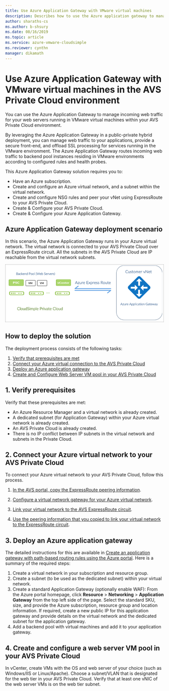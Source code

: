 ```yaml
--- 
title: Use Azure Application Gateway with VMware virtual machines
description: Describes how to use the Azure application gateway to manage incoming web traffic for web servers running in VMware virtual machines win the AVS Private Cloud environment
author: sharaths-cs
ms.author: b-shsury 
ms.date: 08/16/2019 
ms.topic: article 
ms.service: azure-vmware-cloudsimple 
ms.reviewer: cynthn 
manager: dikamath 
---
```


# Use Azure Application Gateway with VMware virtual machines in the AVS Private Cloud environment

You can use the Azure Application Gateway to manage incoming web traffic for your web servers running in VMware virtual machines within your AVS Private Cloud environment.

By leveraging the Azure Application Gateway in a public-private hybrid deployment, you can manage web traffic to your applications, provide a secure front-end, and offload SSL processing for services running in the VMware environment. The Azure Application Gateway routes incoming web traffic to backend pool instances residing in VMware environments according to configured rules and health probes.

This Azure Application Gateway solution requires you to:

* Have an Azure subscription.
* Create and configure an Azure virtual network, and a subnet within the virtual network.
* Create and configure NSG rules and peer your vNet using ExpressRoute to your AVS Private Cloud.
* Create & Configure your AVS Private Cloud.
* Create & Configure your Azure Application Gateway.

## Azure Application Gateway deployment scenario

In this scenario, the Azure Application Gateway runs in your Azure virtual network. The virtual network is connected to your AVS Private Cloud over an ExpressRoute circuit. All the subnets in the AVS Private Cloud are IP reachable from the virtual network subnets.

![Azure load balancer in Azure virtual network](media/load-balancer-use-case.png)

## How to deploy the solution

The deployment process consists of the following tasks:

1. [Verify that prerequisites are met](#1-verify-prerequisites)
2. [Connect your Azure virtual connection to the AVS Private Cloud](#2-connect-your-azure-virtual-network-to-your-avs-private-cloud)
3. [Deploy an Azure application gateway](#3-deploy-an-azure-application-gateway)
4. [Create and Configure Web Server VM pool in your AVS Private Cloud](#4-create-and-configure-a-web-server-vm-pool-in-your-avs-private-cloud)

## 1. Verify prerequisites

Verify that these prerequisites are met:

* An Azure Resource Manager and a virtual network is already created.
* A dedicated subnet (for Application Gateway) within your Azure virtual network is already created.
* An AVS Private Cloud is already created.
* There is no IP conflict between IP subnets in the virtual network and subnets in the Private Cloud.

## 2. Connect your Azure virtual network to your AVS Private Cloud

To connect your Azure virtual network to your AVS Private Cloud, follow this process.

1. [In the AVS portal, copy the ExpressRoute peering information](virtual-network-connection.md).

2. [Configure a virtual network gateway for your Azure virtual network](../expressroute/expressroute-howto-add-gateway-portal-resource-manager.md).

3. [Link your virtual network to the AVS ExpressRoute circuit](../expressroute/expressroute-howto-linkvnet-portal-resource-manager.md#connect-a-vnet-to-a-circuit---different-subscription).

4. [Use the peering information that you copied to link your virtual network to the ExpressRoute circuit](virtual-network-connection.md).

## 3. Deploy an Azure application gateway

The detailed instructions for this are available in [Create an application gateway with path-based routing rules using the Azure portal](../application-gateway/create-url-route-portal.md). Here is a summary of the required steps:

1. Create a virtual network in your subscription and resource group.
2. Create a subnet (to be used as the dedicated subnet) within your virtual network.
3. Create a standard Application Gateway (optionally enable WAF): From the Azure portal homepage, click  **Resource** > **Networking** > **Application Gateway** from the top left side of the page. Select the standard SKU, size, and provide the Azure subscription, resource group and location information. If required, create a new public IP for this application gateway and provide details on the virtual network and the dedicated subnet for the application gateway.
4. Add a backend pool with virtual machines and add it to your application gateway.

## 4. Create and configure a web server VM pool in your AVS Private Cloud

In vCenter, create VMs with the OS and web server of your choice (such as Windows/IIS or Linux/Apache). Choose a subnet/VLAN that is designated for the web tier in your AVS Private Cloud. Verify that at least one vNIC of the web server VMs is on the web tier subnet.
